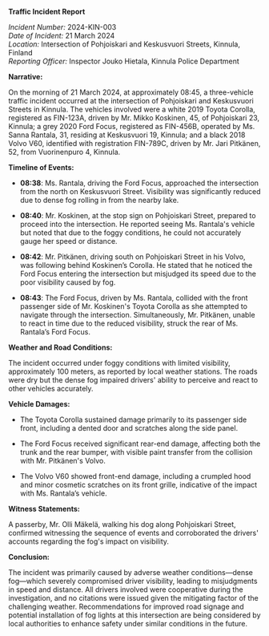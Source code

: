**Traffic Incident Report**

*Incident Number:* 2024-KIN-003  
*Date of Incident:* 21 March 2024  
*Location:* Intersection of Pohjoiskari and Keskusvuori Streets, Kinnula, Finland  
*Reporting Officer:* Inspector Jouko Hietala, Kinnula Police Department  

**Narrative:**

On the morning of 21 March 2024, at approximately 08:45, a three-vehicle traffic incident occurred at the intersection of Pohjoiskari and Keskusvuori Streets in Kinnula. The vehicles involved were a white 2019 Toyota Corolla, registered as FIN-123A, driven by Mr. Mikko Koskinen, 45, of Pohjoiskari 23, Kinnula; a grey 2020 Ford Focus, registered as FIN-456B, operated by Ms. Sanna Rantala, 31, residing at Keskusvuori 19, Kinnula; and a black 2018 Volvo V60, identified with registration FIN-789C, driven by Mr. Jari Pitkänen, 52, from Vuorinenpuro 4, Kinnula.

**Timeline of Events:**

- **08:38**: Ms. Rantala, driving the Ford Focus, approached the intersection from the north on Keskusvuori Street. Visibility was significantly reduced due to dense fog rolling in from the nearby lake.

- **08:40**: Mr. Koskinen, at the stop sign on Pohjoiskari Street, prepared to proceed into the intersection. He reported seeing Ms. Rantala's vehicle but noted that due to the foggy conditions, he could not accurately gauge her speed or distance.

- **08:42**: Mr. Pitkänen, driving south on Pohjoiskari Street in his Volvo, was following behind Koskinen’s Corolla. He stated that he noticed the Ford Focus entering the intersection but misjudged its speed due to the poor visibility caused by fog.

- **08:43**: The Ford Focus, driven by Ms. Rantala, collided with the front passenger side of Mr. Koskinen's Toyota Corolla as she attempted to navigate through the intersection. Simultaneously, Mr. Pitkänen, unable to react in time due to the reduced visibility, struck the rear of Ms. Rantala’s Ford Focus.

**Weather and Road Conditions:**

The incident occurred under foggy conditions with limited visibility, approximately 100 meters, as reported by local weather stations. The roads were dry but the dense fog impaired drivers' ability to perceive and react to other vehicles accurately.

**Vehicle Damages:**

- The Toyota Corolla sustained damage primarily to its passenger side front, including a dented door and scratches along the side panel.

- The Ford Focus received significant rear-end damage, affecting both the trunk and the rear bumper, with visible paint transfer from the collision with Mr. Pitkänen's Volvo.

- The Volvo V60 showed front-end damage, including a crumpled hood and minor cosmetic scratches on its front grille, indicative of the impact with Ms. Rantala’s vehicle.

**Witness Statements:**

A passerby, Mr. Olli Mäkelä, walking his dog along Pohjoiskari Street, confirmed witnessing the sequence of events and corroborated the drivers' accounts regarding the fog's impact on visibility.

**Conclusion:**

The incident was primarily caused by adverse weather conditions—dense fog—which severely compromised driver visibility, leading to misjudgments in speed and distance. All drivers involved were cooperative during the investigation, and no citations were issued given the mitigating factor of the challenging weather. Recommendations for improved road signage and potential installation of fog lights at this intersection are being considered by local authorities to enhance safety under similar conditions in the future.